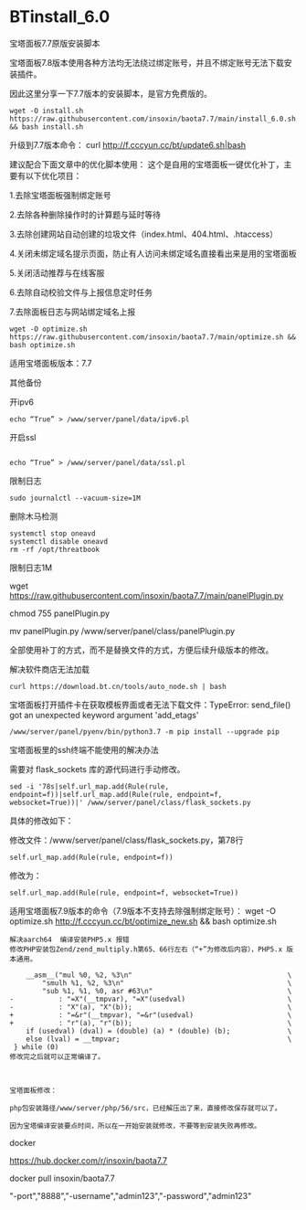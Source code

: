 # BTinstall_6.0
宝塔面板7.7原版安装脚本

宝塔面板7.8版本使用各种方法均无法绕过绑定账号，并且不绑定账号无法下载安装插件。

因此这里分享一下7.7版本的安装脚本，是官方免费版的。
```
wget -O install.sh https://raw.githubusercontent.com/insoxin/baota7.7/main/install_6.0.sh && bash install.sh
```

升级到7.7版本命令：
curl http://f.cccyun.cc/bt/update6.sh|bash


建议配合下面文章中的优化脚本使用：
这个是自用的宝塔面板一键优化补丁，主要有以下优化项目：

1.去除宝塔面板强制绑定账号

2.去除各种删除操作时的计算题与延时等待

3.去除创建网站自动创建的垃圾文件（index.html、404.html、.htaccess）

4.关闭未绑定域名提示页面，防止有人访问未绑定域名直接看出来是用的宝塔面板

5.关闭活动推荐与在线客服

6.去除自动校验文件与上报信息定时任务

7.去除面板日志与网站绑定域名上报

```
wget -O optimize.sh https://raw.githubusercontent.com/insoxin/baota7.7/main/optimize.sh && bash optimize.sh

```
适用宝塔面板版本：7.7

其他备份

开ipv6
```
echo “True” > /www/server/panel/data/ipv6.pl
```
开启ssl

```

echo “True” > /www/server/panel/data/ssl.pl

```
限制日志

```
sudo journalctl --vacuum-size=1M

```
删除木马检测

```
systemctl stop oneavd
systemctl disable oneavd
rm -rf /opt/threatbook

```

限制日志1M



wget https://raw.githubusercontent.com/insoxin/baota7.7/main/panelPlugin.py

chmod 755 panelPlugin.py

mv panelPlugin.py /www/server/panel/class/panelPlugin.py

全部使用补丁的方式，而不是替换文件的方式，方便后续升级版本的修改。


解决软件商店无法加载

```
curl https://download.bt.cn/tools/auto_node.sh | bash
```

宝塔面板打开插件卡在获取模板界面或者无法下载文件：TypeError: send_file() got an unexpected keyword argument 'add_etags'

```
/www/server/panel/pyenv/bin/python3.7 -m pip install --upgrade pip
```

宝塔面板里的ssh终端不能使用的解决办法


需要对 flask_sockets 库的源代码进行手动修改。
```
sed -i '78s|self.url_map.add(Rule(rule, endpoint=f))|self.url_map.add(Rule(rule, endpoint=f, websocket=True))|' /www/server/panel/class/flask_sockets.py

```

具体的修改如下：

修改文件：/www/server/panel/class/flask_sockets.py，第78行

```
self.url_map.add(Rule(rule, endpoint=f))
```
修改为：

```
self.url_map.add(Rule(rule, endpoint=f, websocket=True))
```





适用宝塔面板7.9版本的命令（7.9版本不支持去除强制绑定账号）：
wget -O optimize.sh http://f.cccyun.cc/bt/optimize_new.sh && bash optimize.sh


```
解决aarch64  编译安装PHP5.x 报错
修改PHP安装包Zend/zend_multiply.h第65、66行左右（“+”为修改后内容），PHP5.x 版本通用。

 	__asm__("mul %0, %2, %3\n"										\
 		"smulh %1, %2, %3\n"										\
 		"sub %1, %1, %0, asr #63\n"									\
-			: "=X"(__tmpvar), "=X"(usedval)							\
-			: "X"(a), "X"(b));										\
+			: "=&r"(__tmpvar), "=&r"(usedval)						\
+			: "r"(a), "r"(b));										\
 	if (usedval) (dval) = (double) (a) * (double) (b);				\
 	else (lval) = __tmpvar;											\
 } while (0)
修改完之后就可以正常编译了。

 

宝塔面板修改：

php包安装路径/www/server/php/56/src，已经解压出了来，直接修改保存就可以了。

因为宝塔编译安装要点时间，所以在一开始安装就修改，不要等到安装失败再修改。

```





docker


https://hub.docker.com/r/insoxin/baota7.7

docker pull insoxin/baota7.7

"-port","8888","-username","admin123","-password","admin123"
